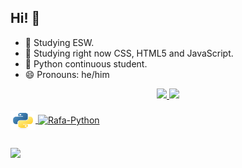 ## Hi! 👋

- 🌱 Studying ESW.
- 🌱 Studying right now CSS, HTML5 and JavaScript.
- 🤔 Python continuous student.
- 😄 Pronouns: he/him

<div align="center">
  <a href="https://github.com/Gataz">
  <img height="180em" src="https://github-readme-stats.vercel.app/api?username=Gataz"/>
  <img height="180em" src="https://github-readme-stats.vercel.app/api/top-langs/?username=Gataz&layout=compact&langs_count=7&theme=dark"/>
</div>
  
<div style="display: inline_block"><br>
  <img align="center" alt="Rafa-Python" height="30" width="40" src="https://raw.githubusercontent.com/devicons/devicon/master/icons/python/python-original.svg">
  <img align="center" alt="Rafa-Python" height="30" width="40" src="https://cdn.jsdelivr.net/gh/devicons/devicon/icons/jupyter/jupyter-original-wordmark.svg">
</div>
  
##

<div>
  <a href="https://www.linkedin.com/in/rapenas" target="_blank"><img src="https://img.shields.io/badge/-LinkedIn-%230077B5?style=for-the-badge&logo=linkedin&logoColor=white" target="_blank"></a> 
 
</div>
